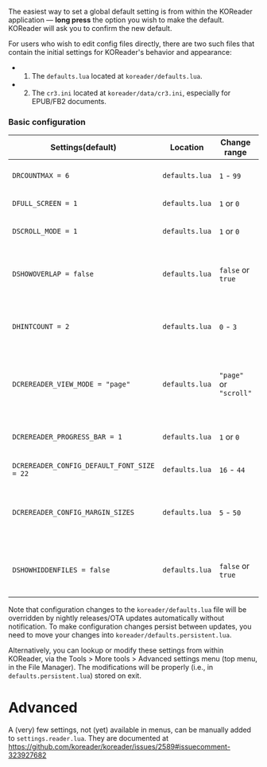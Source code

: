 The easiest way to set a global default setting is from within the KOReader application &mdash; **long press** the option you wish to make the default. KOReader will ask you to confirm the new default.

For users who wish to edit config files directly, there are two such files that contain the initial settings for KOReader's behavior and appearance:

* 1. The `defaults.lua` located at `koreader/defaults.lua`.
* 2. The `cr3.ini` located at `koreader/data/cr3.ini`, especially for EPUB/FB2 documents.

### Basic configuration
| Settings(default) | Location | Change range | Description | Affected parts |
| ------ | ------ | ------ | ------ | ------ |
| `DRCOUNTMAX = 6` | `defaults.lua` | `1` - `99` | full refresh interval for eink devices | ALL |
| `DFULL_SCREEN = 1` | `defaults.lua` | `1` or `0` | hiding progress bar | PDF/DJVU |
| `DSCROLL_MODE = 1` | `defaults.lua` | `1` or `0` | displaying pages continuously | PDF/DJVU |
| `DSHOWOVERLAP = false` | `defaults.lua` | `false` or `true` | showing gray area to indicate page overlap | PDF/DJVU |
| `DHINTCOUNT = 2` | `defaults.lua` | `0` - `3` | number of pages to render ahead in background | PDF/DJVU |
| `DCREREADER_VIEW_MODE = "page"` | `defaults.lua` | `"page"` or `"scroll"` | pagination in "page" mode, no pagination in "scroll" mode | EPUB/FB2 |
| `DCREREADER_PROGRESS_BAR = 1` | `defaults.lua` | `1` or `0` | progress bar style: `1` for "mini", `0` for "full" | EPUB/FB2 |
| `DCREREADER_CONFIG_DEFAULT_FONT_SIZE = 22` | `defaults.lua` | `16` - `44` | default font size | EPUB/FB2 |
| `DCREREADER_CONFIG_MARGIN_SIZES` | `defaults.lua` | `5` - `50` | page margins {left, top, right, bottom} in pixels | EPUB/FB2 |
| `DSHOWHIDDENFILES = false` | `defaults.lua` | `false` or `true` | showing hidden files (name begins with a ".") | FileManager |

Note that configuration changes to the `koreader/defaults.lua` file will be overridden by nightly releases/OTA updates automatically without notification. To make configuration changes persist between updates, you need to move your changes into `koreader/defaults.persistent.lua`.

Alternatively, you can lookup or modify these settings from within KOReader, via the Tools > More tools > Advanced settings menu (top menu, in the File Manager). The modifications will be properly (i.e., in `defaults.persistent.lua`) stored on exit.

# Advanced

A (very) few settings, not (yet) available in menus, can be manually added to `settings.reader.lua`. They are documented at https://github.com/koreader/koreader/issues/2589#issuecomment-323927682